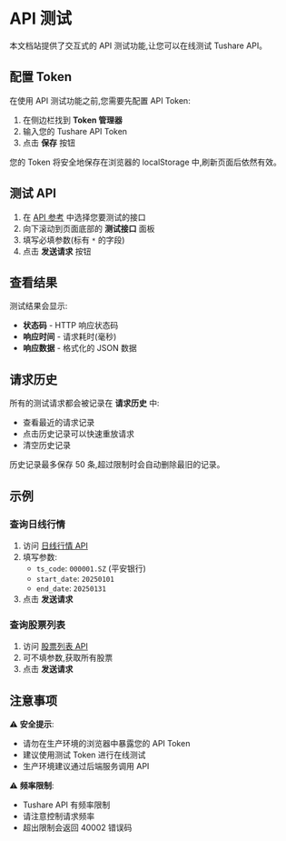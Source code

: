 # API 测试

本文档站提供了交互式的 API 测试功能,让您可以在线测试 Tushare API。

## 配置 Token

在使用 API 测试功能之前,您需要先配置 API Token:

1. 在侧边栏找到 **Token 管理器**
2. 输入您的 Tushare API Token
3. 点击 **保存** 按钮

您的 Token 将安全地保存在浏览器的 localStorage 中,刷新页面后依然有效。

## 测试 API

1. 在 [API 参考](/api/) 中选择您要测试的接口
2. 向下滚动到页面底部的 **测试接口** 面板
3. 填写必填参数(标有 `*` 的字段)
4. 点击 **发送请求** 按钮

## 查看结果

测试结果会显示:

- **状态码** - HTTP 响应状态码
- **响应时间** - 请求耗时(毫秒)
- **响应数据** - 格式化的 JSON 数据

## 请求历史

所有的测试请求都会被记录在 **请求历史** 中:

- 查看最近的请求记录
- 点击历史记录可以快速重放请求
- 清空历史记录

历史记录最多保存 50 条,超过限制时会自动删除最旧的记录。

## 示例

### 查询日线行情

1. 访问 [日线行情 API](/api/daily)
2. 填写参数:
   - `ts_code`: `000001.SZ` (平安银行)
   - `start_date`: `20250101`
   - `end_date`: `20250131`
3. 点击 **发送请求**

### 查询股票列表

1. 访问 [股票列表 API](/api/stock_basic)
2. 可不填参数,获取所有股票
3. 点击 **发送请求**

## 注意事项

⚠️ **安全提示**:
- 请勿在生产环境的浏览器中暴露您的 API Token
- 建议使用测试 Token 进行在线测试
- 生产环境建议通过后端服务调用 API

⚠️ **频率限制**:
- Tushare API 有频率限制
- 请注意控制请求频率
- 超出限制会返回 40002 错误码